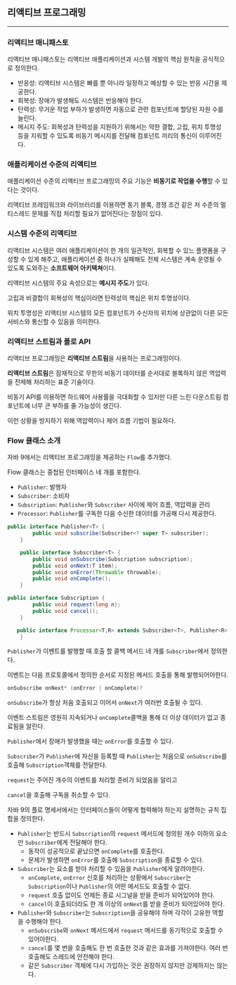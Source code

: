 ## 리액티브 프로그래밍

---

### 리액티브 매니패스토

리액티브 매니패스토는 리액티브 애플리케이션과 시스템 개발의 핵심 원칙을 공식적으로 정의한다.

- 반응성: 리액티브 시스템은 빠를 뿐 아니라 일정하고 예상할 수 있는 반응 시간을 제공한다.
- 회복성: 장애가 발생해도 시스템은 반응해야 한다.
- 탄력성: 무거운 작업 부하가 발생하면 자동으로 관련 컴포넌트에 할당된 자원 수를 늘린다.
- 메시지 주도: 회복성과 탄력성을 지원하기 위해서는 약한 결합, 고립, 위치 투명성 등을 지워할 수 있도록 비동기 메시지를 전달해 컴포넌트 끼리의 통신이 이루어진다.

### 애플리케이션 수준의 리액티브

애플리케이션 수준의 리액티브 프로그래밍의 주요 기능은 **비동기로 작업을 수행**할 수 있다는 것이다.

리액티브 프레임워크와 라이브러리를 이용하면 동기 블록, 경쟁 조건 같은 저 수준의 멀티스레드 문제를 직접 처리할 필요가 없어진다는 장점이 있다.

### 시스템 수준의 리액티브

리액티브 시스템은 여러 애플리케이션이 한 개의 일관적인, 회복할 수 있느 플랫폼을 구성할 수 있게 해주고, 애플리케이션 중 하나가 실패해도 전체 시스템은 계속 운영될 수 있도록 도와주는 **소프트웨어 아키텍쳐**이다.

리액티브 시스템의 주요 속성으로는 **메시지 주도**가 있다.

고립과 비결합이 회복성의 핵심이라면 탄력성의 핵심은 위치 투명성이다.

위치 투명성은 리액티브 시스템의 모든 컴포넌트가 수신자의 위치에 상관없이 다른 모든 서비스와 통신할 수 있음을 의미한다.

### 리액티브 스트림과 플로 API

리액티브 프로그래밍은 **리액티브 스트림**을 사용하는 프로그래밍이다.

**리액티브 스트림**은 잠재적으로 무한의 비동기 데이터를 순서대로 블록하지 않은 역압력을 전제해 처리하는 표준 기술이다.

비동기 API를 이용하면 하드웨어 사용률을 극대화할 수 있지만 다른 느린 다운스트림 컴포넌트에 너무 큰 부하를 줄 가능성이 생긴다.

이런 상황을 방지하기 위해 역압력이나 제어 흐름 기법이 필요하다.

### Flow 클래스 소개

자바 9에서는 리액티브 프로그래밍을 제공하는 `Flow`를 추가했다.

Flow 클래스는 중첩된 인터페이스 네 개를 포함한다.

- `Publisher`: 발행자
- `Subscriber`: 소비자
- `Subscription`: `Publisher`와 `Subscriber` 사이에 제어 흐름, 역압력을 관리
- `Processor`: `Publisher`를 구독한 다음 수신한 데이터를 가공해 다시 제공한다.

```java
public interface Publisher<T> {
        public void subscribe(Subscriber<? super T> subscriber);
    }
```
```java
    public interface Subscriber<T> {
        public void onSubscribe(Subscription subscription);
        public void onNext(T item);
        public void onError(Throwable throwable);
        public void onComplete();
    }
```
```java
public interface Subscription {
        public void request(long n);
        public void cancel();
    }
```

```java
   public interface Processor<T,R> extends Subscriber<T>, Publisher<R> {
    }
```
`Publisher`가 이벤트를 발행할 때 호출 할 콜백 메서드 네 개를 `Subscriber`에서 정의한다.

이벤트는 다음 프로토콜에서 정의한 순서로 지정된 메서드 호출을 통해 발행되어야한다.

```java
onSubscribe onNext* (onError | onComplete)?
```

`onSubscribe`가 항상 처음 호출되고 이어서 `onNext`가 여러번 호출될 수 있다.

이벤트 스트림은 영원히 지속되거나 `onComplete`콜백을 통해 더 이상 데이터가 없고 종료됨을 알린다.

`Publisher`에서 장애가 발생했을 때는 `onError`를 호출할 수 있다.


`Subscriber`가 `Publisher`에 자신을 등록할 때 `Publisher`는 처음으로 `onSubscribe`를 호출해 `Subscription`객체를 전달한다.


`request`는 주어진 개수의 이벤트를 처리할 준비가 되었음을 알리고

`cancel`을 호출해 구독을 취소할 수 있다.

자바 9의 플로 명세서에서는 인터페이스들이 어떻게 협력해야 하는지 설명하는 규칙 집합을 정의한다.

- `Publisher`는 반드시 `Subscription`의 `request` 메서드에 정의된 개수 이하의 요소만 `Subscriber`에게 전달해야 한다.
  - 동작이 성공적으로 끝났으면 `onComplete`를 호출한다.
  - 문제가 발생하면 `onError`를 호출해 `Subscription`을 종료할 수 있다.
- `Subscriber`는 요소를 받아 처리할 수 있음을 `Publisher`에게 알려야한다.
  - `onComplete`, `onError` 신호를 처리하는 상황에서 `Subscriber`는 `Subscription`이나 `Publisher`의 어떤 메서드도 호출할 수 없다.
  - `request` 호출 없이도 언제든 종료 시그널을 받을 준비가 되어있어야 한다.
  - `cancel`이 호출되더라도 한 개 이상의 `onNext`를 받을 준비가 되어있어야 한다.
- `Publisher`와 `Subscriber`는 `Subscription`을 공유해야 하며 각각이 고유한 역할을 수행해야 한다.
  - `onSubscribe`와 `onNext` 메서드에서 `request` 메서드를 동기적으로 호출할 수 있어야한다.
  - `cancel`를 몇 번을 호출해도 한 번 호출한 것과 같은 효과를 가져야한다. 여러 번 호출해도 스레드에 안전해야 한다.
  - 같은 `Subscriber` 객체에 다시 가입하는 것은 권장하지 않지만 강제하지는 않는다.
  
